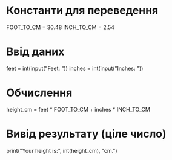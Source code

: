 # Константи для переведення
FOOT_TO_CM = 30.48
INCH_TO_CM = 2.54

# Ввід даних
feet = int(input("Feet: "))
inches = int(input("Inches: "))

# Обчислення
height_cm = feet * FOOT_TO_CM + inches * INCH_TO_CM

# Вивід результату (ціле число)
print("Your height is:", int(height_cm), "cm.")
